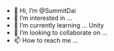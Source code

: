 - 👋 Hi, I’m @SummitDai
- 👀 I’m interested in ...
- 🌱 I’m currently learning ... Unity
- 💞️ I’m looking to collaborate on ...
- 📫 How to reach me ...

<!---
SummitDai/SummitDai is a ✨ special ✨ repository because its `README.md` (this file) appears on your GitHub profile.
You can click the Preview link to take a look at your changes.
--->
